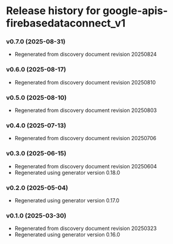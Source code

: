 # Release history for google-apis-firebasedataconnect_v1

### v0.7.0 (2025-08-31)

* Regenerated from discovery document revision 20250824

### v0.6.0 (2025-08-17)

* Regenerated from discovery document revision 20250810

### v0.5.0 (2025-08-10)

* Regenerated from discovery document revision 20250803

### v0.4.0 (2025-07-13)

* Regenerated from discovery document revision 20250706

### v0.3.0 (2025-06-15)

* Regenerated from discovery document revision 20250604
* Regenerated using generator version 0.18.0

### v0.2.0 (2025-05-04)

* Regenerated using generator version 0.17.0

### v0.1.0 (2025-03-30)

* Regenerated from discovery document revision 20250323
* Regenerated using generator version 0.16.0

